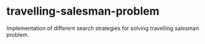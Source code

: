 # travelling-salesman-problem
Implementation of different search strategies for solving travelling salesman problem.
